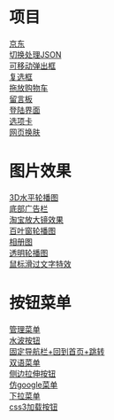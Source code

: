 # 项目
[京东](https://cjhyy.github.io/web/%E4%BA%AC%E4%B8%9C/index.html)<br>
[切换处理JSON](https://cjhyy.github.io/web/切换处理JSON/index.html)<br>
[可移动弹出框](https://cjhyy.github.io/web/可移动弹出框/index.html)<br>
[复选框](https://cjhyy.github.io/web/复选框/index.html)<br>
[拖放购物车](https://cjhyy.github.io/web/拖放购物车/index.html)<br>
[留言板](https://cjhyy.github.io/web/留言板/index.html)<br>
[登陆界面](https://cjhyy.github.io/web/登陆界面/index.html)<br>
[选项卡](https://cjhyy.github.io/web/选项卡/index.html)<br>
[网页换肤](https://cjhyy.github.io/web/网页换肤/index.html)<br>
# 图片效果
[3D水平轮播图](https://cjhyy.github.io/web/图片特效/3D水平轮播图/index.html)<br>
[底部广告栏](https://cjhyy.github.io/web/图片特效/3D水平轮播图/index.htmll)<br>
[淘宝放大镜效果](https://cjhyy.github.io/web/图片特效/淘宝放大镜效果/index.html)<br>
[百叶窗轮播图](https://cjhyy.github.io/web/图片特效/百叶窗轮播图/index.html)<br>
[相册图](https://cjhyy.github.io/web/图片特效/相册图/index.html)<br>
[透明轮播图](https://cjhyy.github.io/web/图片特效/透明轮播图/index.html)<br>
[鼠标滑过文字特效](https://cjhyy.github.io/web/图片特效/鼠标滑过文字特效/index.html)<br>
# 按钮菜单
[管理菜单](https://cjhyy.github.io/web/按钮菜单/管理菜单/index.html)<br>
[水波按钮](https://cjhyy.github.io/web/按钮菜单/水波按钮/index.html)<br>
[固定导航栏+回到首页+跳转](https://cjhyy.github.io/web/按钮菜单/固定导航栏+回到首页+跳转/index.html)<br>
[双语菜单](https://cjhyy.github.io/web/按钮菜单/双语菜单/index.html)<br>
[侧边拉伸按钮](https://cjhyy.github.io/web/按钮菜单/侧边拉伸按钮/index.html)<br>
[仿google菜单](https://cjhyy.github.io/web/按钮菜单/仿google菜单/index.html)<br>
[下拉菜单](https://cjhyy.github.io/web/按钮菜单/下拉菜单/index.html)<br>
[css3加载按钮](https://cjhyy.github.io/web/按钮菜单/css3加载按钮/index.html)<br>
